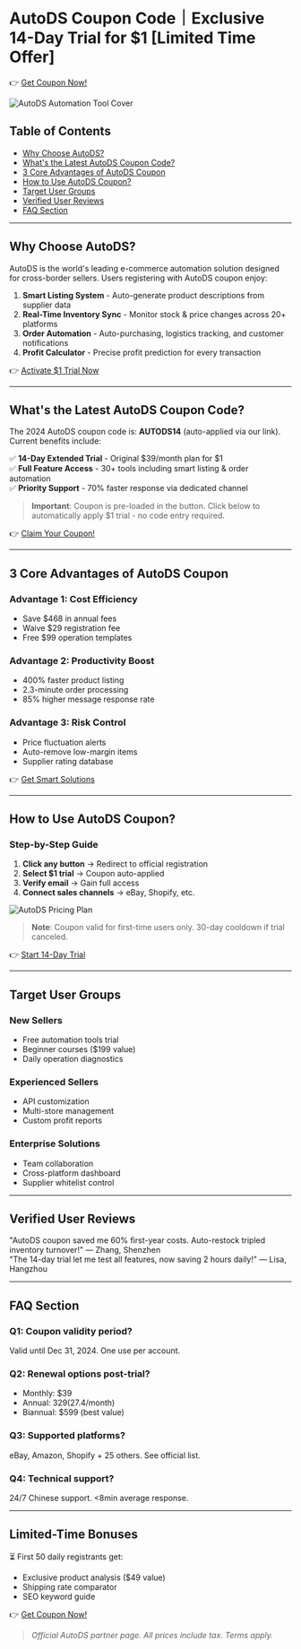 # AutoDS Coupon Code｜Exclusive 14-Day Trial for $1 [Limited Time Offer]

👉 [Get Coupon Now!](https://bit.ly/4kRrsh8)

![AutoDS Automation Tool Cover](https://aiwoma.top/PicGo/iShot_2025-03-23_21.29.36.png)

## Table of Contents
- [Why Choose AutoDS?](#why-choose-autods)
- [What's the Latest AutoDS Coupon Code?](#whats-the-latest-autods-coupon-code)
- [3 Core Advantages of AutoDS Coupon](#3-core-advantages-of-autods-coupon)
- [How to Use AutoDS Coupon?](#how-to-use-autods-coupon)
- [Target User Groups](#target-user-groups)
- [Verified User Reviews](#verified-user-reviews)
- [FAQ Section](#faq-section)

---

## Why Choose AutoDS?
AutoDS is the world's leading e-commerce automation solution designed for cross-border sellers. Users registering with AutoDS coupon enjoy:

1. **Smart Listing System** - Auto-generate product descriptions from supplier data
2. **Real-Time Inventory Sync** - Monitor stock & price changes across 20+ platforms
3. **Order Automation** - Auto-purchasing, logistics tracking, and customer notifications
4. **Profit Calculator** - Precise profit prediction for every transaction

👉 [Activate $1 Trial Now](https://bit.ly/4kRrsh8)

---

## What's the Latest AutoDS Coupon Code?
The 2024 AutoDS coupon code is: **AUTODS14** (auto-applied via our link). Current benefits include:

✅ **14-Day Extended Trial** - Original $39/month plan for $1  
✅ **Full Feature Access** - 30+ tools including smart listing & order automation  
✅ **Priority Support** - 70% faster response via dedicated channel

> **Important**: Coupon is pre-loaded in the button. Click below to automatically apply $1 trial - no code entry required.

👉 [Claim Your Coupon!](https://bit.ly/4kRrsh8)

---

## 3 Core Advantages of AutoDS Coupon
### Advantage 1: Cost Efficiency
- Save $468 in annual fees
- Waive $29 registration fee
- Free $99 operation templates

### Advantage 2: Productivity Boost
- 400% faster product listing
- 2.3-minute order processing
- 85% higher message response rate

### Advantage 3: Risk Control
- Price fluctuation alerts
- Auto-remove low-margin items
- Supplier rating database

👉 [Get Smart Solutions](https://bit.ly/4kRrsh8)

---

## How to Use AutoDS Coupon?
### Step-by-Step Guide
1. **Click any button** → Redirect to official registration
2. **Select $1 trial** → Coupon auto-applied
3. **Verify email** → Gain full access
4. **Connect sales channels** → eBay, Shopify, etc.

![AutoDS Pricing Plan](https://aiwoma.top/PicGo/iShot_2025-03-23_21.31.50.png)

> **Note**: Coupon valid for first-time users only. 30-day cooldown if trial canceled.

👉 [Start 14-Day Trial](https://bit.ly/4kRrsh8)

---

## Target User Groups
### New Sellers
- Free automation tools trial
- Beginner courses ($199 value)
- Daily operation diagnostics

### Experienced Sellers
- API customization
- Multi-store management
- Custom profit reports

### Enterprise Solutions
- Team collaboration
- Cross-platform dashboard
- Supplier whitelist control

---

## Verified User Reviews
"AutoDS coupon saved me 60% first-year costs. Auto-restock tripled inventory turnover!" — Zhang, Shenzhen  
"The 14-day trial let me test all features, now saving 2 hours daily!" — Lisa, Hangzhou

---

## FAQ Section
### Q1: Coupon validity period?
Valid until Dec 31, 2024. One use per account.

### Q2: Renewal options post-trial?
- Monthly: $39
- Annual: $329 ($27.4/month)
- Biannual: $599 (best value)

### Q3: Supported platforms?
eBay, Amazon, Shopify + 25 others. See official list.

### Q4: Technical support?
24/7 Chinese support. <8min average response.

---

## Limited-Time Bonuses
⏳ First 50 daily registrants get:
- Exclusive product analysis ($49 value)
- Shipping rate comparator
- SEO keyword guide

👉 [Get Coupon Now!](https://bit.ly/4kRrsh8)

> *Official AutoDS partner page. All prices include tax. Terms apply.*

